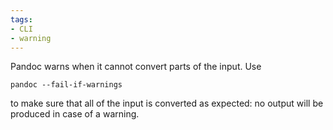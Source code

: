 ```yaml
---
tags:
- CLI
- warning
---
```


Pandoc warns when it cannot convert parts of the input. Use

    pandoc --fail-if-warnings

to make sure that all of the input is converted as expected: no output
will be produced in case of a warning.
